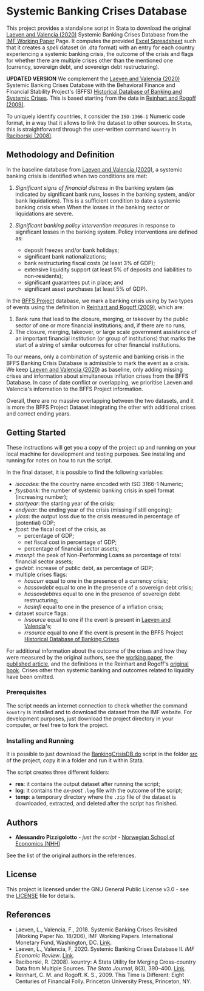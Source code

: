 # Systemic Banking Crises Database

This project provides a standalone script in Stata to download the original [Laeven and Valencia (2020)](https://link.springer.com/article/10.1057/s41308-020-00107-3) Systemic Banking Crises Database from the [IMF Working Paper](https://www.imf.org/en/Publications/WP/Issues/2018/09/14/Systemic-Banking-Crises-Revisited-46232) Page. It computes the provided [Excel Spreadsheet](https://www.imf.org/~/media/Files/Publications/WP/2018/datasets/wp18206.ashx) such that it creates a _spell_ dataset (in .dta format) with an entry for each country experiencing a systemic banking crisis, the outcome of the crisis and flags for whether there are multiple crises other than the mentioned one (currency, sovereign debt, and sovereign debt restructuring).

**UPDATED VERSION** We complement the [Laeven and Valencia (2020)](https://link.springer.com/article/10.1057/s41308-020-00107-3) Systemic Banking Crises Database with the  Behavioral Finance and Financial Stability Project's (BFFS) [Historical Database of Banking and Systemic Crises](https://www.hbs.edu/behavioral-finance-and-financial-stability/data/Pages/default.aspx). This is based starting from the data in [Reinhart and Rogoff (2009)](https://scholar.harvard.edu/rogoff/time-different%E2%80%94data-files).

To uniquely identify countries, it consider the `ISO-1366-1` Numeric code format, in a way that it allows to link the dataset to other sources. In `Stata`, this is straightforward through the user-written command `kountry` in [Raciborski (2008)](https://journals.sagepub.com/doi/10.1177/1536867X0800800305).

## Methodology and Definition

In the baseline database from [Laeven and Valencia (2020)](https://link.springer.com/article/10.1057/s41308-020-00107-3), a systemic banking crisis is identified when two conditions are met:

1. _Significant signs of financial distress_ in the banking system (as indicated by significant bank runs, losses in the banking system, and/or bank liquidations). This is a sufficient condition to date a systemic banking crisis when When the losses in the banking sector or liquidations are severe.

2. _Significant banking policy intervention measures_ in response to significant losses in the banking system. Policy interventions are defined as:
    + deposit freezes and/or bank holidays;
    + significant bank nationalizations;
    + bank restructuring fiscal costs (at least 3% of GDP);
    + extensive liquidity support (at least 5% of deposits and liabilities to non-residents);
    + significant guarantees put in place; and
    + significant asset purchases (at least 5% of GDP).

In the [BFFS Project](https://www.hbs.edu/behavioral-finance-and-financial-stability/Pages/default.aspx) database, we mark a banking crisis using by two types of events using the definition in [Reinhart and Rogoff (2009)](https://scholar.harvard.edu/rogoff/time-different%E2%80%94data-files), which are:

1. Bank runs that lead to the closure, merging, or takeover by the public sector of one or more financial institutions; and, if there are no runs,
2. The closure, merging, takeover, or large scale government assistance of an important financial institution (or group of institutions) that marks the start of a string of similar outcomes for other financial institutions.

To our means, only a combination of systemic and banking crisis in the BFFS Banking Crisis Database is admissible to mark the event as a crisis. We keep [Laeven and Valencia (2020)](https://link.springer.com/article/10.1057/s41308-020-00107-3) as baseline, only adding missing crises and information about simultaneous inflation crises from the BFFS Database. In case of date conflict or overlapping, we prioritise Laeven and Valencia's information to the BFFS Project information.

Overall, there are no massive overlapping between the two datasets, and it is more the BFFS Project Dataset integrating the other with additional crises and correct ending years.

## Getting Started

These instructions will get you a copy of the project up and running on your local machine for development and testing purposes. See installing and running for notes on how to run the script.

In the final dataset, it is possible to find the following variables:

- _isocodes_: the the country name encoded with ISO 3166-1 Numeric;
- _fsysbank_: the number of systemic banking crisis in spell format (increasing number);
- _startyear_: the starting year of the crisis;
- _endyear_: the ending year of the crisis (missing if still ongoing);
- _yloss_: the output loss due to the crisis measured in percentage of (potential) GDP;
- _fcost_: the fiscal cost of the crisis, as
    + percentage of GDP;
    + net fiscal cost in percentage of GDP;
    + percentage of financial sector assets;
- _maxnpl_: the peak of Non-Performing Loans as percentage of total financial sector assets;
- _gsdebt_: increase of public debt, as percentage of GDP;
- multiple crises flags:
    + _hascurr_ equal to one in the presence of a currency crisis;
    + _hassovdebt_ equal to one in the presence of a sovereign debt crisis;
    + _hassovdebtres_ equal to one in the presence of sovereign debt restructuring;
    + _hasinfl_ equal to one in the presence of a inflation crisis;
- dataset source flags:
    + _lvsource_ equal to one if the event is present in [Laeven and Valencia](https://www.imf.org/en/Publications/WP/Issues/2018/09/14/Systemic-Banking-Crises-Revisited-46232)'s;
    + _rrsource_ equal to one if the event is present in the BFFS Project [Historical Database of Banking Crises](https://www.hbs.edu/behavioral-finance-and-financial-stability/data/Pages/default.aspx).

For additional information about the outcome of the crises and how they were measured by the original authors, see the [working paper](https://www.imf.org/en/Publications/WP/Issues/2018/09/14/Systemic-Banking-Crises-Revisited-46232), the [published article](https://link.springer.com/article/10.1057/s41308-020-00107-3), and the definitions in the Reinhart and Rogoff's [original book](https://www.kennethrogoff.com/books). Crises other than systemic banking and outcomes related to liquidity have been omitted.

### Prerequisites

The script needs an internet connection to check whether the command `kountry` is installed and to download the dataset from the IMF website. For development purposes, just download the project directory in your computer, or feel free to fork the project.

### Installing and Running

It is possible to just download the [BankingCrisisDB.do](./src/BankingCrisisDB.do) script in the folder [src](src) of the project, copy it in a folder and run it within Stata.

The script creates three different folders:

- **res**: it contains the output dataset after running the script;
- **log**: it contains the _ex-post_ `.log` file with the outcome of the script;
- **temp**: a temporary directory where the `.zip` file of the dataset is downloaded, extracted, and deleted after the script has finished.

## Authors

- **Alessandro Pizzigolotto** - _just the script_ - [Norwegian School of Economics (NHH)](https://github.com/chickymonkeys)

See the list of the original authors in the references.

## License

This project is licensed under the GNU General Public License v3.0 - see the [LICENSE](LICENSE) file for details.

## References

* Laeven, L., Valencia, F., 2018. Systemic Banking Crises Revisited (Working Paper No. 18/206), IMF Working Papers. International Monetary Fund, Washington, DC. [Link](https://www.imf.org/en/Publications/WP/Issues/2018/09/14/Systemic-Banking-Crises-Revisited-46232).
* Laeven, L., Valencia, F, 2020. Systemic Banking Crises Database II. _IMF Economic Review_. [Link](https://doi.org/10.1057/s41308-020-00107-3).
* Raciborski, R. (2008). kountry: A Stata Utility for Merging Cross-country Data from Multiple Sources. _The Stata Journal_, 8(3), 390–400. [Link](https://doi.org/10.1177/1536867X0800800305).
* Reinhart, C. M. and Rogoff. K. S., 2009. This Time is Different: Eight Centuries of Financial Folly. Princeton University Press, Princeton, NY.
